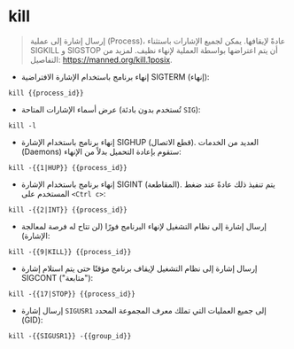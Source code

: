 # kill

> إرسال إشارة إلى عملية (Process)، عادةً لإيقافها.
> يمكن لجميع الإشارات باستثناء SIGKILL و SIGSTOP أن يتم اعتراضها بواسطة العملية لإنهاء نظيف.
> لمزيد من التفاصيل: <https://manned.org/kill.1posix>.

- إنهاء برنامج باستخدام الإشارة الافتراضية SIGTERM (إنهاء):

`kill {{process_id}}`

- عرض أسماء الإشارات المتاحة (تُستخدم بدون بادئة `SIG`):

`kill -l`

- إنهاء برنامج باستخدام الإشارة SIGHUP (قطع الاتصال). العديد من الخدمات (Daemons) ستقوم بإعادة التحميل بدلاً من الإنهاء:

`kill -{{1|HUP}} {{process_id}}`

- إنهاء برنامج باستخدام الإشارة SIGINT (المقاطعة). يتم تنفيذ ذلك عادةً عند ضغط المستخدم على `<Ctrl c>`:

`kill -{{2|INT}} {{process_id}}`

- إرسال إشارة إلى نظام التشغيل لإنهاء البرنامج فورًا (لن تتاح له فرصة لمعالجة الإشارة):

`kill -{{9|KILL}} {{process_id}}`

- إرسال إشارة إلى نظام التشغيل لإيقاف برنامج مؤقتًا حتى يتم استلام إشارة SIGCONT ("متابعة"):

`kill -{{17|STOP}} {{process_id}}`

- إرسال إشارة `SIGUSR1` إلى جميع العمليات التي تملك معرف المجموعة المحدد (GID):

`kill -{{SIGUSR1}} -{{group_id}}`
